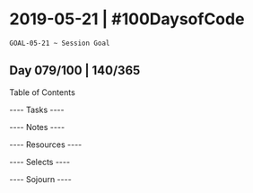 # 2019-05-21 | #100DaysofCode

    GOAL-05-21 ~ Session Goal

## Day 079/100 | 140/365

Table of Contents

---- Tasks ----


---- Notes ----


---- Resources ----


---- Selects ----


---- Sojourn ----

